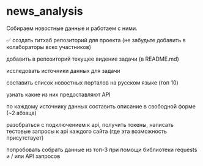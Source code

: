 # news_analysis

Собираем новостные данные и работаем с ними.

✅ создать гитхаб репозиторий для проекта (не забудьте добавить в колабораторы всех участников)

 добавить в репозиторий текущее видение задачи (в README.md)

 исследовать источники данных для задачи

 составить список новостных порталов на русском языке (топ 10)

 узнать какие из них предоставляют API

 по каждому источнику данных составить описание в свободной форме (~2 абзаца)

 разобраться с подключением к api, получить токены, написать тестовые запросы к api каждого сайта (где эта возможность присутствует)

 попробовать собрать данные из топ-3 при помощи библиотеки requests и / или API запросов
